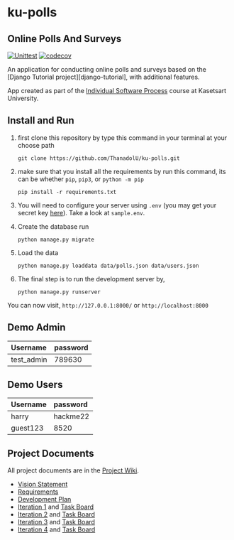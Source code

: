 # ku-polls

## Online Polls And Surveys

[![Unittest](https://github.com/ThanadolU/ku-polls/actions/workflows/test.yml/badge.svg)](https://github.com/ThanadolU/ku-polls/actions/workflows/test.yml)
[![codecov](https://codecov.io/gh/ThanadolU/ku-polls/branch/main/graph/badge.svg?token=PTPT1VUUCO)](https://codecov.io/gh/ThanadolU/ku-polls)

An application for conducting online polls and surveys based
on the [Django Tutorial project][django-tutorial], with
additional features.

App created as part of the [Individual Software Process](
https://cpske.github.io/ISP) course at Kasetsart University.

## Install and Run

1. first clone this repository by type this command in your terminal at your choose path
   ```
   git clone https://github.com/ThanadolU/ku-polls.git
   ```

2. make sure that you install all the requirements by run this command, its can be whether `pip`, `pip3`, or `python -m pip`
   ```
   pip install -r requirements.txt
   ```

3. You will need to configure your server using `.env` (you may get your secret key [here](https://djecrety.ir/)). Take a look at `sample.env`.

4. Create the database run
   ```
   python manage.py migrate
   ```
5. Load the data
   ```
   python manage.py loaddata data/polls.json data/users.json
   ```

6. The final step is to run the development server by,
   ```
   python manage.py runserver
   ```

You can now visit, `http://127.0.0.1:8000/` or `http://localhost:8000`

## Demo Admin

|   Username   |   password   |
|:-------------|:-------------|
|  test_admin  |   789630     |

## Demo Users

|   Username   |   password   |
|:-------------|:-------------|
|   harry	   |   hackme22   |
|   guest123   |   8520       |

## Project Documents

All project documents are in the [Project Wiki](../../wiki/Home).

- [Vision Statement](https://github.com/ThanadolU/ku-polls/wiki/Vision-Statement)
- [Requirements](https://github.com/ThanadolU/ku-polls/wiki/Requirements)
- [Development Plan](https://github.com/ThanadolU/ku-polls/wiki/Development-Plan)
- [Iteration 1](https://github.com/ThanadolU/ku-polls/wiki/Iteration-1-Plan) and [Task Board](https://github.com/users/ThanadolU/projects/6/views/2)
- [Iteration 2](https://github.com/ThanadolU/ku-polls/wiki/Iteration-2-Plan) and [Task Board](https://github.com/users/ThanadolU/projects/6/views/11)
- [Iteration 3](https://github.com/ThanadolU/ku-polls/wiki/Iteration-3-Plan) and [Task Board](https://github.com/users/ThanadolU/projects/6/views/12)
- [Iteration 4](https://github.com/ThanadolU/ku-polls/wiki/Iteration-4-Plan) and [Task Board](https://github.com/users/ThanadolU/projects/6/views/13)
